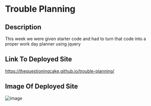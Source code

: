 # Trouble Planning

## Description

This week we were given starter code and had to turn that code into a proper work day planner using jquery

## Link To Deployed Site

https://thequestioningcake.github.io/trouble-planning/

## Image Of Deployed Site

![image](https://github.com/TheQuestioningCake/trouble-planning/assets/157550672/a604e6aa-95db-43e3-9754-4c930d21605b)


